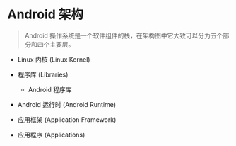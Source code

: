 # Android 架构

> Android 操作系统是一个软件组件的栈，在架构图中它大致可以分为五个部分和四个主要层。

- Linux 内核 (Linux Kernel)

- 程序库 (Libraries)

  - Android 程序库

- Android 运行时 (Android Runtime)

- 应用框架 (Application Framework)

- 应用程序 (Applications)